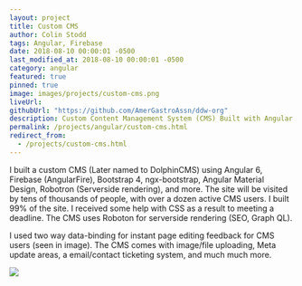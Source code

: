 ```yaml
---
layout: project
title: Custom CMS
author: Colin Stodd
tags: Angular, Firebase
date: 2018-08-10 00:00:01 -0500
last_modified_at: 2018-08-10 00:00:01 -0500
category: angular
featured: true
pinned: true
image: images/projects/custom-cms.png
liveUrl:
githubUrl: "https://github.com/AmerGastroAssn/ddw-org"
description: Custom Content Management System (CMS) Built with Angular 6, Bootstrap 4, Firebase and much more...
permalink: /projects/angular/custom-cms.html
redirect_from:
  - /projects/custom-cms.html
---
```


I built a custom CMS (Later named to DolphinCMS) using Angular 6, Firebase (AngularFire), Bootstrap 4, ngx-bootstrap, Angular Material Design, Robotron (Serverside rendering), and more. The site will be visited by tens of thousands of people, with over a dozen active CMS users. I built 99% of the site. I received some help with CSS as a result to meeting a deadline. The CMS uses Roboton for serverside rendering (SEO, Graph QL).

I used two way data-binding for instant page editing feedback for CMS users (seen in image). The CMS comes with image/file uploading, Meta update areas, a email/contact ticketing system, and much much more.

<img src="{{ project.image }}" class="image fit">

